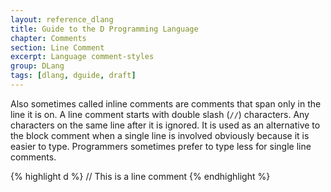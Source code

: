 ```yaml
---
layout: reference_dlang
title: Guide to the D Programming Language
chapter: Comments
section: Line Comment
excerpt: Language comment-styles
group: DLang
tags: [dlang, dguide, draft]
---
```


Also sometimes called inline comments are comments that span only in the line it is on.
A line comment starts with double slash (`//`) characters. Any characters on the same line after it is ignored.
It is used as an alternative to the block comment when a single line is involved obviously because it is easier to type.
Programmers sometimes prefer to type less for single line comments.

{% highlight d %}
// This is a line comment
{% endhighlight %}
